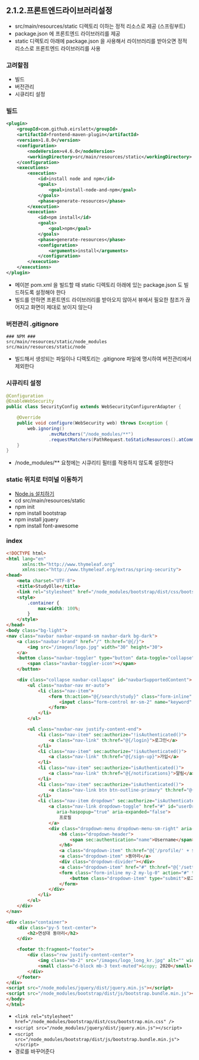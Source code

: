 ## 2.1.2.프론트엔드라이브러리설정
* src/main/resources/static 디렉토리 이하는 정적 리소스로 제공 (스프링부트)
* package.json 에 프론트엔드 라이브러리를 제공
* static 디렉토리 아래에 package.json 을 사용해서 라이브러리를 받아오면 정적 리소스로 프론트엔드 라이브러리를 사용

### 고려할점
* 빌드
* 버전관리
* 시큐리티 설정

### 빌드
```xml
<plugin>
    <groupId>com.github.eirslett</groupId>
    <artifactId>frontend-maven-plugin</artifactId>
    <version>1.8.0</version>
    <configuration>
        <nodeVersion>v4.6.0</nodeVersion>
        <workingDirectory>src/main/resources/static</workingDirectory>
    </configuration>
    <executions>
        <execution>
            <id>install node and npm</id>
            <goals>
                <goal>install-node-and-npm</goal>
            </goals>
            <phase>generate-resources</phase>
        </execution>
        <execution>
            <id>npm install</id>
            <goals>
                <goal>npm</goal>
            </goals>
            <phase>generate-resources</phase>
            <configuration>
                <arguments>install</arguments>
            </configuration>
        </execution>
    </executions>
</plugin>
```

* 메이븐 pom.xml 을 빌드할 때 static 디렉토리 아래에 있는 package.json 도 빌드하도록 설정해야 한다
* 빌드를 안하면 프론트엔드 라이브러리를 받아오지 않아서 뷰에서 필요한 참조가 끊어지고 화면이 제대로 보이지 않는다

### 버전관리 .gitignore
```
### NPM ###
src/main/resources/static/node_modules
src/main/resources/static/node
```

* 빌드해서 생성되는 파일이나 디렉토리는 .gitignore 파일에 명시하여 버전관리에서 제외한다

### 시큐리티 설정
```java
@Configuration
@EnableWebSecurity
public class SecurityConfig extends WebSecurityConfigurerAdapter {

    @Override
    public void configure(WebSecurity web) throws Exception {
        web.ignoring()
                .mvcMatchers("/node_modules/**")
                .requestMatchers(PathRequest.toStaticResources().atCommonLocations());
    }
}
```

* /node_modules/** 요청에는 시큐리티 필터를 적용하지 않도록 설정한다

### static 위치로 터미널 이동하기
* [Node.js 설치하기](https://nodejs.org/ko/)
* cd src/main/resources/static
* npm init
* npm install bootstrap
* npm install jquery
* npm install font-awesome

### index
```html
<!DOCTYPE html>
<html lang="en"
      xmlns:th="http://www.thymeleaf.org"
      xmlns:sec="http://www.thymeleaf.org/extras/spring-security">
<head>
    <meta charset="UTF-8">
    <title>StudyOlle</title>
    <link rel="stylesheet" href="/node_modules/bootstrap/dist/css/bootstrap.min.css" />
    <style>
        .container {
            max-width: 100%;
        }
    </style>
</head>
<body class="bg-light">
<nav class="navbar navbar-expand-sm navbar-dark bg-dark">
    <a class="navbar-brand" href="/" th:href="@{/}">
        <img src="/images/logo.jpg" width="30" height="30">
    </a>
    <button class="navbar-toggler" type="button" data-toggle="collapse" data-target="#navbarSupportedContent" aria-controls="navbarSupportedContent" aria-expanded="false" aria-label="Toggle navigation">
        <span class="navbar-toggler-icon"></span>
    </button>

    <div class="collapse navbar-collapse" id="navbarSupportedContent">
        <ul class="navbar-nav mr-auto">
            <li class="nav-item">
                <form th:action="@{/search/study}" class="form-inline" method="get">
                    <input class="form-control mr-sm-2" name="keyword" type="search" placeholder="스터디 찾기" aria-label="Search" />
                </form>
            </li>
        </ul>

        <ul class="navbar-nav justify-content-end">
            <li class="nav-item" sec:authorize="!isAuthenticated()">
                <a class="nav-link" th:href="@{/login}">로그인</a>
            </li>
            <li class="nav-item" sec:authorize="!isAuthenticated()">
                <a class="nav-link" th:href="@{/sign-up}">가입</a>
            </li>
            <li class="nav-item" sec:authorize="isAuthenticated()">
                <a class="nav-link" th:href="@{/notifications}">알림</a>
            </li>
            <li class="nav-item" sec:authorize="isAuthenticated()">
                <a class="nav-link btn btn-outline-primary" th:href="@{/notifications}">동아리 개설</a>
            </li>
            <li class="nav-item dropdown" sec:authorize="isAuthenticated()">
                <a class="nav-link dropdown-toggle" href="#" id="userDropdown" role="button" data-toggle="dropdown"
                   aria-haspopup="true" aria-expanded="false">
                    프로필
                </a>
                <div class="dropdown-menu dropdown-menu-sm-right" aria-labelledby="userDropdown">
                    <h6 class="dropdown-header">
                        <span sec:authentication="name">Username</span>
                    </h6>
                    <a class="dropdown-item" th:href="@{'/profile/' + ${#authentication.name}}">프로필</a>
                    <a class="dropdown-item" >동아리</a>
                    <div class="dropdown-divider"></div>
                    <a class="dropdown-item" href="#" th:href="@{'/settings/profile'}">설정</a>
                    <form class="form-inline my-2 my-lg-0" action="#" th:action="@{/logout}" method="post">
                        <button class="dropdown-item" type="submit">로그아웃</button>
                    </form>
                </div>
            </li>
        </ul>
    </div>
</nav>

<div class="container">
    <div class="py-5 text-center">
        <h2>연성대 동아리</h2>
    </div>

    <footer th:fragment="footer">
        <div class="row justify-content-center">
            <img class="mb-2" src="/images/logo_long_kr.jpg" alt="" width="100">
            <small class="d-block mb-3 text-muted">&copy; 2020</small>
        </div>
    </footer>
</div>
<script src="/node_modules/jquery/dist/jquery.min.js"></script>
<script src="/node_modules/bootstrap/dist/js/bootstrap.bundle.min.js"></script>
</body>
</html>
```

* `<link rel="stylesheet" href="/node_modules/bootstrap/dist/css/bootstrap.min.css" />`
* `<script src="/node_modules/jquery/dist/jquery.min.js"></script>`
* `<script src="/node_modules/bootstrap/dist/js/bootstrap.bundle.min.js"></script>`
* 경로를 바꾸어준다